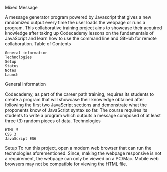 Mixed Message

A message generator program powered by Javascript that gives a new randomized output every time the user loads the webpage or runs a program. This collaborative training project aims to showcase their acquired knowledge after taking up Codecademy lessons on the fundamentals of JavaScript and learn how to use the command line and GitHub for remote collaboration.
Table of Contents

    General information
    Technologies
    Setup
    Status
    Notes
    Launch

General information

Codecademy, as part of the career path training, requires its students to create a program that will showcase their knowledge obtained after following the first two JavaScript sections and demonstrate what the proponents know of JavaScript syntax so far. The course requires its students to write a program which outputs a message composed of at least three (3) random pieces of data.
Technologies

    HTML 5
    CSS 3
    JavaScript ES6

Setup
To run this project, open a modern web browser that can run the technologies aforementioned. Since, making the webpage responsive is not a requirement, the webpage can only be viewed on a PC/Mac. Mobile web browsers may not be compatible for viewing the HTML file.
